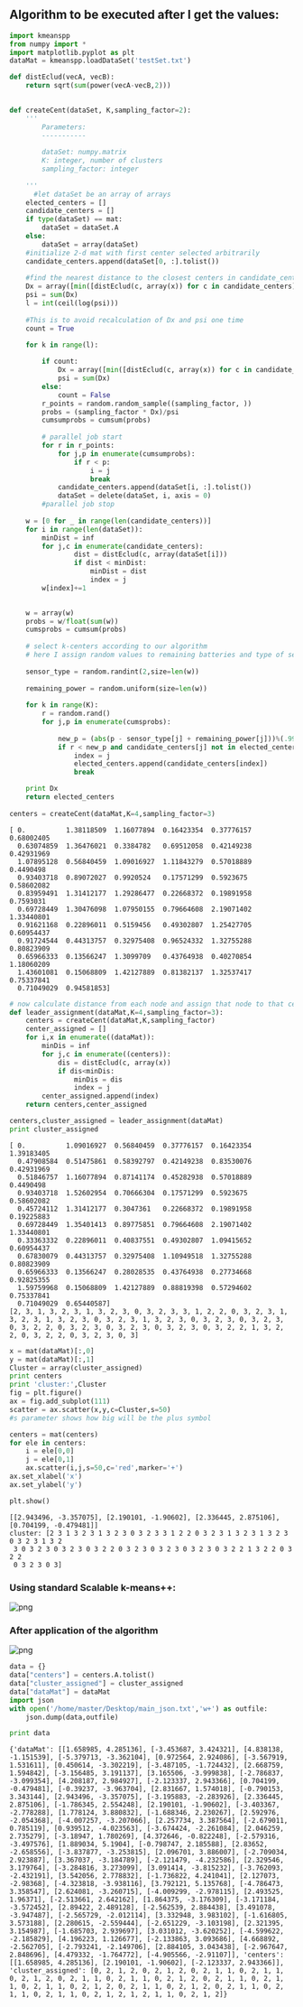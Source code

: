
## Algorithm to be executed after I get the values:






```python
import kmeanspp
from numpy import *
import matplotlib.pyplot as plt
dataMat = kmeanspp.loadDataSet('testSet.txt')

def distEclud(vecA, vecB):
    return sqrt(sum(power(vecA-vecB,2)))

          
def createCent(dataSet, K,sampling_factor=2):
    '''
        Parameters:
        -----------
        
        dataSet: numpy.matrix
        K: integer, number of clusters
        sampling_factor: integer
    
    '''
      #let dataSet be an array of arrays  
    elected_centers = []
    candidate_centers = []
    if type(dataSet) == mat:
		dataSet = dataSet.A
    else:
		dataSet = array(dataSet)
    #initialize 2-d mat with first center selected arbitrarily
    candidate_centers.append(dataSet[0, :].tolist())
    
    #find the nearest distance to the closest centers in candidate_centers
    Dx = array([min([distEclud(c, array(x)) for c in candidate_centers]) for x in dataSet])
    psi = sum(Dx)
    l = int(ceil(log(psi)))
    
    #This is to avoid recalculation of Dx and psi one time
    count = True

    for k in range(l):
        
        if count:			
			Dx = array([min([distEclud(c, array(x)) for c in candidate_centers]) for x in dataSet])
			psi = sum(Dx)
        else:
			count = False
        r_points = random.random_sample((sampling_factor, ))
        probs = (sampling_factor * Dx)/psi
        cumsumprobs = cumsum(probs)
      
        # parallel job start
        for r in r_points: 
            for j,p in enumerate(cumsumprobs):
                if r < p:
                    i = j
                    break       
            candidate_centers.append(dataSet[i, :].tolist())
            dataSet = delete(dataSet, i, axis = 0)        
        #parallel job stop
        
    w = [0 for _ in range(len(candidate_centers))]
    for i in range(len(dataSet)):
        minDist = inf
        for j,c in enumerate(candidate_centers):
                dist = distEclud(c, array(dataSet[i]))
                if dist < minDist:
                    minDist = dist
                    index = j
        w[index]+=1
        

    w = array(w)    
    probs = w/float(sum(w))
    cumsprobs = cumsum(probs)
        
    # select k-centers according to our algorithm
    # here I assign random values to remaining batteries and type of sensors    
    
    sensor_type = random.randint(2,size=len(w))
    
    remaining_power = random.uniform(size=len(w))
    
    for k in range(K):
        r = random.rand()
        for j,p in enumerate(cumsprobs):
            
            new_p = (abs(p - sensor_type[j] + remaining_power[j]))%(.99)
            if r < new_p and candidate_centers[j] not in elected_centers:
                index = j
                elected_centers.append(candidate_centers[index])
                break

    print Dx           
    return elected_centers
    
centers = createCent(dataMat,K=4,sampling_factor=3)

```

    [ 0.          1.38118509  1.16077894  0.16423354  0.37776157  0.68002405
      0.63074859  1.36476021  0.3384782   0.69512058  0.42149238  0.42931969
      1.07895128  0.56840459  1.09016927  1.11843279  0.57018889  0.4490498
      0.93403718  0.89072027  0.9920524   0.17571299  0.5923675   0.58602082
      0.83959491  1.31412177  1.29286477  0.22668372  0.19891958  0.7593031
      0.69728449  1.30476098  1.07950155  0.79664608  2.19071402  1.33440801
      0.91621168  0.22896011  0.5159456   0.49302807  1.25427705  0.60954437
      0.91724544  0.44313757  0.32975408  0.96524332  1.32755288  0.80823909
      0.65966333  0.13566247  1.3099709   0.43764938  0.40270854  1.18060209
      1.43601081  0.15068809  1.42127889  0.81382137  1.32537417  0.75337841
      0.71049029  0.94581853]



```python
# now calculate distance from each node and assign that node to that center
def leader_assignment(dataMat,K=4,sampling_factor=3):
    centers = createCent(dataMat,K,sampling_factor)
    center_assigned = []
    for i,x in enumerate((dataMat)):
        minDis = inf
        for j,c in enumerate((centers)):
            dis = distEclud(c, array(x))
            if dis<minDis:
                minDis = dis
                index = j
        center_assigned.append(index)
    return centers,center_assigned
```


```python
centers,cluster_assigned = leader_assignment(dataMat)
print cluster_assigned
```

    [ 0.          1.09016927  0.56840459  0.37776157  0.16423354  1.39183405
      0.47908584  0.51475861  0.58392797  0.42149238  0.83530076  0.42931969
      0.51846757  1.16077894  0.87141174  0.45282938  0.57018889  0.4490498
      0.93403718  1.52602954  0.70666304  0.17571299  0.5923675   0.58602082
      0.45724112  1.31412177  0.3047361   0.22668372  0.19891958  0.19225883
      0.69728449  1.35401413  0.89775851  0.79664608  2.19071402  1.33440801
      0.33363332  0.22896011  0.40837551  0.49302807  1.09415652  0.60954437
      0.67830079  0.44313757  0.32975408  1.10949518  1.32755288  0.80823909
      0.65966333  0.13566247  0.28028535  0.43764938  0.27734668  0.92825355
      1.59759968  0.15068809  1.42127889  0.88819398  0.57294602  0.75337841
      0.71049029  0.65440587]
    [2, 3, 1, 3, 2, 3, 1, 3, 2, 3, 0, 3, 2, 3, 3, 1, 2, 2, 0, 3, 2, 3, 1, 3, 2, 3, 1, 3, 2, 3, 0, 3, 2, 3, 1, 3, 2, 3, 0, 3, 2, 3, 0, 3, 2, 3, 0, 3, 2, 2, 0, 3, 2, 3, 0, 3, 2, 3, 0, 3, 2, 3, 0, 3, 2, 2, 1, 3, 2, 2, 0, 3, 2, 2, 0, 3, 2, 3, 0, 3]



```python
x = mat(dataMat)[:,0]
y = mat(dataMat)[:,1]
Cluster = array(cluster_assigned)
print centers
print 'cluster:',Cluster
fig = plt.figure()
ax = fig.add_subplot(111)
scatter = ax.scatter(x,y,c=Cluster,s=50)
#s parameter shows how big will be the plus symbol

centers = mat(centers) 
for ele in centers:
    i = ele[0,0]
    j = ele[0,1]
    ax.scatter(i,j,s=50,c='red',marker='+')
ax.set_xlabel('x')
ax.set_ylabel('y')

plt.show()

```

    [[2.943496, -3.357075], [2.190101, -1.90602], [2.336445, 2.875106], [0.704199, -0.479481]]
    cluster: [2 3 1 3 2 3 1 3 2 3 0 3 2 3 3 1 2 2 0 3 2 3 1 3 2 3 1 3 2 3 0 3 2 3 1 3 2
     3 0 3 2 3 0 3 2 3 0 3 2 2 0 3 2 3 0 3 2 3 0 3 2 3 0 3 2 2 1 3 2 2 0 3 2 2
     0 3 2 3 0 3]



### Using standard Scalable k-means++:
![png](firstsuccess.png)
### After application of the algorithm
![png](output_5_1.png)



```python
data = {}
data["centers"] = centers.A.tolist()
data["cluster_assigned"] = cluster_assigned
data["dataMat"] = dataMat
import json
with open('/home/master/Desktop/main_json.txt','w+') as outfile:
    json.dump(data,outfile)

print data
```

    {'dataMat': [[1.658985, 4.285136], [-3.453687, 3.424321], [4.838138, -1.151539], [-5.379713, -3.362104], [0.972564, 2.924086], [-3.567919, 1.531611], [0.450614, -3.302219], [-3.487105, -1.724432], [2.668759, 1.594842], [-3.156485, 3.191137], [3.165506, -3.999838], [-2.786837, -3.099354], [4.208187, 2.984927], [-2.123337, 2.943366], [0.704199, -0.479481], [-0.39237, -3.963704], [2.831667, 1.574018], [-0.790153, 3.343144], [2.943496, -3.357075], [-3.195883, -2.283926], [2.336445, 2.875106], [-1.786345, 2.554248], [2.190101, -1.90602], [-3.403367, -2.778288], [1.778124, 3.880832], [-1.688346, 2.230267], [2.592976, -2.054368], [-4.007257, -3.207066], [2.257734, 3.387564], [-2.679011, 0.785119], [0.939512, -4.023563], [-3.674424, -2.261084], [2.046259, 2.735279], [-3.18947, 1.780269], [4.372646, -0.822248], [-2.579316, -3.497576], [1.889034, 5.1904], [-0.798747, 2.185588], [2.83652, -2.658556], [-3.837877, -3.253815], [2.096701, 3.886007], [-2.709034, 2.923887], [3.367037, -3.184789], [-2.121479, -4.232586], [2.329546, 3.179764], [-3.284816, 3.273099], [3.091414, -3.815232], [-3.762093, -2.432191], [3.542056, 2.778832], [-1.736822, 4.241041], [2.127073, -2.98368], [-4.323818, -3.938116], [3.792121, 5.135768], [-4.786473, 3.358547], [2.624081, -3.260715], [-4.009299, -2.978115], [2.493525, 1.96371], [-2.513661, 2.642162], [1.864375, -3.176309], [-3.171184, -3.572452], [2.89422, 2.489128], [-2.562539, 2.884438], [3.491078, -3.947487], [-2.565729, -2.012114], [3.332948, 3.983102], [-1.616805, 3.573188], [2.280615, -2.559444], [-2.651229, -3.103198], [2.321395, 3.154987], [-1.685703, 2.939697], [3.031012, -3.620252], [-4.599622, -2.185829], [4.196223, 1.126677], [-2.133863, 3.093686], [4.668892, -2.562705], [-2.793241, -2.149706], [2.884105, 3.043438], [-2.967647, 2.848696], [4.479332, -1.764772], [-4.905566, -2.91107]], 'centers': [[1.658985, 4.285136], [2.190101, -1.90602], [-2.123337, 2.943366]], 'cluster_assigned': [0, 2, 1, 2, 0, 2, 1, 2, 0, 2, 1, 1, 0, 2, 1, 1, 0, 2, 1, 2, 0, 2, 1, 1, 0, 2, 1, 1, 0, 2, 1, 2, 0, 2, 1, 1, 0, 2, 1, 1, 0, 2, 1, 1, 0, 2, 1, 2, 0, 2, 1, 1, 0, 2, 1, 2, 0, 2, 1, 1, 0, 2, 1, 1, 0, 2, 1, 1, 0, 2, 1, 2, 1, 2, 1, 1, 0, 2, 1, 2]}



```python

```
